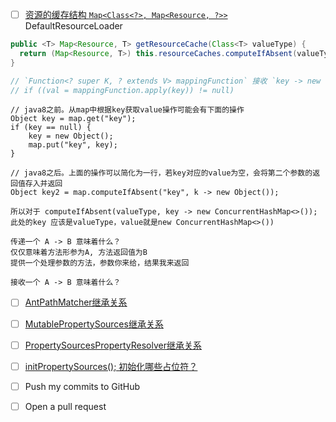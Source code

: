 - [ ] [资源的缓存结构 `Map<Class<?>, Map<Resource, ?>>` ](read.md#defaultresourceloader-%E5%AE%9E%E4%BE%8B%E5%8C%96)
DefaultResourceLoader 
```java
public <T> Map<Resource, T> getResourceCache(Class<T> valueType) {
  return (Map<Resource, T>) this.resourceCaches.computeIfAbsent(valueType, key -> new ConcurrentHashMap<>());
}

// `Function<? super K, ? extends V> mappingFunction` 接收 `key -> new ConcurrentHashMap<>()` 如何理解？
// if ((val = mappingFunction.apply(key)) != null) 

```
```
// java8之前。从map中根据key获取value操作可能会有下面的操作
Object key = map.get("key");
if (key == null) {
    key = new Object();
    map.put("key", key);
}

// java8之后。上面的操作可以简化为一行，若key对应的value为空，会将第二个参数的返回值存入并返回
Object key2 = map.computeIfAbsent("key", k -> new Object());

所以对于 computeIfAbsent(valueType, key -> new ConcurrentHashMap<>()); 此处的key 应该是valueType，value就是new ConcurrentHashMap<>())

传递一个 A -> B 意味着什么？
仅仅意味着方法形参为A, 方法返回值为B
提供一个处理参数的方法，参数你来给，结果我来返回

接收一个 A -> B 意味着什么？
```

- [ ] [AntPathMatcher继承关系](read.md#antpathmatcher)

- [ ] [MutablePropertySources继承关系](read.md#mutablepropertysources)

- [ ] [PropertySourcesPropertyResolver继承关系](read.md#propertysourcepropertyresolver)


- [ ]  [initPropertySources(); 初始化哪些占位符？](refresh.md#abstractapplicationcontext-preparerefresh)

- [ ] Push my commits to GitHub
- [ ] Open a pull request
